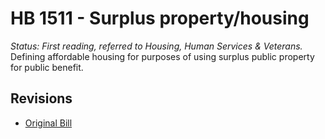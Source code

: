 # HB 1511 - Surplus property/housing
*Status: First reading, referred to Housing, Human Services & Veterans.*
Defining affordable housing for purposes of using surplus public property for public benefit.

## Revisions
* [Original Bill](1/)
